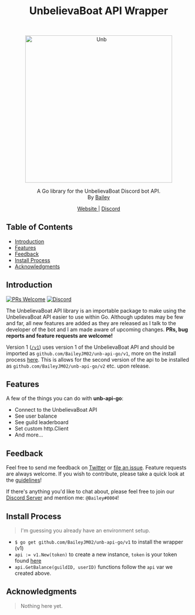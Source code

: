 <h1 align="center">UnbelievaBoat API Wrapper</h1><br>
<p align="center">
  <a href="https://unb.pizza/">
    <img alt="Unb" title="Unb" src="https://i.imgur.com/tUiCsY5.jpg" width="400">
  </a>
</p>

<p align="center">
  A Go library for the UnbelievaBoat Discord bot API.<br/>
  By <a href="https://bailey.guru/">Bailey</a>
</p>

<p align="center">
  <a href="https://unb.pizza/">
    Website
  </a>
|
  <a href="https://discordapp.com/invite/YMJ2dGp">
    Discord
  </a>
</p>

## Table of Contents

- [Introduction](#introduction)
- [Features](#features)
- [Feedback](#feedback)
- [Install Process](#Install-process)
- [Acknowledgments](#acknowledgments)

## Introduction

[![PRs Welcome](https://img.shields.io/badge/PRs-welcome-brightgreen.svg?style=flat-square)](http://makeapullrequest.com)
[![Discord](https://img.shields.io/badge/Chat_On-Discord-008080.svg?style=flat-square)](https://discordapp.com/invite/YMJ2dGp)

The UnbelievaBoat API library is an importable package to make using the UnbelievaBoat API easier to use within Go. Although updates may be few and far, all new features are added as they are released as I talk to the developer of the bot and I am made aware of upcoming changes. **PRs, bug reports and feature requests are welcome!**

Version 1 ([`/v1`](https://github.com/BaileyJM02/unb-api-go/tree/master/v1)) uses version 1 of the UnbelievaBoat API and should be imported as `github.com/BaileyJM02/unb-api-go/v1`, more on the install process [here](#install-process). This is allows for the second version of the api to be installed as `github.com/BaileyJM02/unb-api-go/v2` etc. upon release.

## Features

A few of the things you can do with **unb-api-go**:

* Connect to the UnbelievaBoat API
* See user balance
* See guild leaderboard
* Set custom http.Client
* And more...

## Feedback

Feel free to send me feedback on [Twitter](https://twitter.com/BaileyJM02) or [file an issue](https://github.com/baileyjm02/unb-api-go/issues/new). Feature requests are always welcome. If you wish to contribute, please take a quick look at the [guidelines](./CONTRIBUTING.md)!

If there's anything you'd like to chat about, please feel free to join our [Discord Server](https://discordapp.com/invite/YMJ2dGp) and mention me: `@Bailey#0004`!

## Install Process

> I'm guessing you already have an environment setup.
- `$ go get github.com/BaileyJM02/unb-api-go/v1` to install the wrapper (v1)
- `api := v1.New(token)` to create a new instance, `token` is your token found [here](https://unb.pizza/api/docs)
- `api.GetBalance(guildID, userID)` functions follow the `api` var we created above.

## Acknowledgments

> Nothing here yet.
